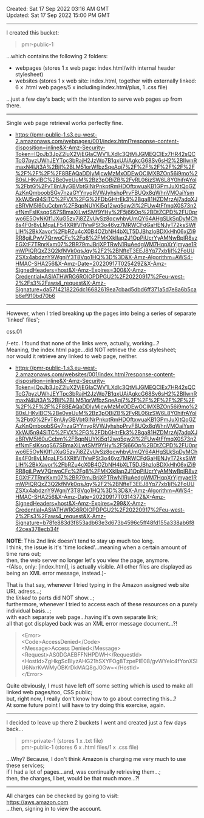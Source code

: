 Created: Sat 17 Sep 2022 03:16 AM GMT  
Updated: Sat 17 Sep 2022 15:00 PM GMT

-----

I created this bucket:  

> pmr-public-1  

...which contains the following 2 folders:   

- webpages  (stores 1 x web page: index.html/with internal header stylesheet)      
- websites  (stores 1 x web site: index.html, together with externally linked: 6 x .html web pages/5 x including index.html/plus, 1 .css file)      

...just a few day's back; with the intention to serve web pages up from there.    
 
-----  
 
Single web page retrieval works perfectly fine.  

- https://pmr-public-1.s3.eu-west-2.amazonaws.com/webpages/001/index.html?response-content-disposition=inline&X-Amz-Security-Token=IQoJb3JpZ2luX2VjEGIaCWV1LXdlc3QtMiJGMEQCIEx7HR42sQCTcG7pyzUWhJEYTpc3bRajH2JzWp7B1qxUAiAgkcG68Sv6sH2%2BIIwnRmaxN4lJt3A%2Bjl%2BLM51orWfbzSqeAgj7%2F%2F%2F%2F%2F%2F%2F%2F%2F%2F8BEAQaDDIyMjcwMzMxODEwOCIMXBZOn56i9mo%2B0sLHKvIBC%2Be0yeUuM%2Bz3pOBiZB%2FvRL06izSW6L8Y0hifrAYoI%2FbtG%2FvT8nUiyGBVbtGINrPnkptRmHDOftxwuaKB1GPmJuXItQoGZAzKnQmboobSGv7nzaGYYnyqRVWJyhshpPrvFBUQx8qWhnVMOaiYsmXkWJ5n94SiTC%2FVX%2FG%2FDbGHtrEk3%2Bqa81HZDMrzAj7adqXJeBRVM5l60uCcbm%2FBqpNUYKi5q12wq5qw2I%2FUw4tFfmqX0S73n2efNmFsIKsqqS67SBmaXiLwtSMf9YHy%2F5j66Op%2BDtZCPD%2FU0prwo6E5OyNKIf1JXuG5zv7j8ZZvUySz8qcwhbyUmQY64AHgSLkSqDyMCh8s4F0r8vLMqaLF54XRIfVI1VwPSt3o46vz7MRWCFdGaHENJyT72ksSWfLlH%2BkXavor%2FbRZu4cX0B4OZbNH4bXLT5DJBhzloBDXkHh06xjZi9RR8giLPwV7QrwoCFc%2Fq8%2FMKXklIap2J1OpPiUcrYyAMNwBpIR8vzEGXtF7TRnrKxm07%2BR79mJBrjXPTRwN1RuAedgWM7HqpXrYjmyae1RmWPiQRQxZ3Q2kfNVk0qsJqy%2F2%2BNfteT3EEJ8Yq77xb1jI%2FoUUZSXx4abdznY9WgnjY3T8Vqo1HQ%3D%3D&X-Amz-Algorithm=AWS4-HMAC-SHA256&X-Amz-Date=20220917T025429Z&X-Amz-SignedHeaders=host&X-Amz-Expires=300&X-Amz-Credential=ASIATHWRG6ROIOPDPGU2%2F20220917%2Feu-west-2%2Fs3%2Faws4_request&X-Amz-Signature=da5714218226dc16682619ea7cbad5dbd6ff371a5d7e8a6b5cab6ef910bd70b6  

-----  

However, when I tried breaking up the pages into being a series of separate 'linked' files';    

css.01    

/-etc. I found that none of the links were, actually, working...?    
Meaning, the index.html page...did NOT retrieve the .css stylesheet;  
nor would it retrieve any linked to web page, neither.  

- https://pmr-public-1.s3.eu-west-2.amazonaws.com/websites/001/index.html?response-content-disposition=inline&X-Amz-Security-Token=IQoJb3JpZ2luX2VjEGIaCWV1LXdlc3QtMiJGMEQCIEx7HR42sQCTcG7pyzUWhJEYTpc3bRajH2JzWp7B1qxUAiAgkcG68Sv6sH2%2BIIwnRmaxN4lJt3A%2Bjl%2BLM51orWfbzSqeAgj7%2F%2F%2F%2F%2F%2F%2F%2F%2F%2F8BEAQaDDIyMjcwMzMxODEwOCIMXBZOn56i9mo%2B0sLHKvIBC%2Be0yeUuM%2Bz3pOBiZB%2FvRL06izSW6L8Y0hifrAYoI%2FbtG%2FvT8nUiyGBVbtGINrPnkptRmHDOftxwuaKB1GPmJuXItQoGZAzKnQmboobSGv7nzaGYYnyqRVWJyhshpPrvFBUQx8qWhnVMOaiYsmXkWJ5n94SiTC%2FVX%2FG%2FDbGHtrEk3%2Bqa81HZDMrzAj7adqXJeBRVM5l60uCcbm%2FBqpNUYKi5q12wq5qw2I%2FUw4tFfmqX0S73n2efNmFsIKsqqS67SBmaXiLwtSMf9YHy%2F5j66Op%2BDtZCPD%2FU0prwo6E5OyNKIf1JXuG5zv7j8ZZvUySz8qcwhbyUmQY64AHgSLkSqDyMCh8s4F0r8vLMqaLF54XRIfVI1VwPSt3o46vz7MRWCFdGaHENJyT72ksSWfLlH%2BkXavor%2FbRZu4cX0B4OZbNH4bXLT5DJBhzloBDXkHh06xjZi9RR8giLPwV7QrwoCFc%2Fq8%2FMKXklIap2J1OpPiUcrYyAMNwBpIR8vzEGXtF7TRnrKxm07%2BR79mJBrjXPTRwN1RuAedgWM7HqpXrYjmyae1RmWPiQRQxZ3Q2kfNVk0qsJqy%2F2%2BNfteT3EEJ8Yq77xb1jI%2FoUUZSXx4abdznY9WgnjY3T8Vqo1HQ%3D%3D&X-Amz-Algorithm=AWS4-HMAC-SHA256&X-Amz-Date=20220917T031437Z&X-Amz-SignedHeaders=host&X-Amz-Expires=299&X-Amz-Credential=ASIATHWRG6ROIOPDPGU2%2F20220917%2Feu-west-2%2Fs3%2Faws4_request&X-Amz-Signature=b78fe883d3f853adb63e3d673b4596c5ff48fd155a338ab6f842cea378ecb34f  

**NOTE**: This 2nd link doesn't tend to stay up much too long.     
I think, the issue is it's 'time locked'...meaning when a certain amount of time runs out;    
then, the web server no longer let's you view the page, anymore.     
-(Also, only: [index.html], is actually visible. All other files are displayed as being an XML error message, instead.)-  

That is that say, whenever I tried typing in the Amazon assigned web site URL adress...;     
the *linked* to parts did NOT show...;   
furthermore, whenever I tried to access each of these resources on a purely individual basis...;    
with each separate web page...having it's own separate link;         
all that got displayed back was an XML error message document...?!     

> &lt;Error&gt;     
> &lt;Code&gt;AccessDenied&lt;/Code&gt;      
> &lt;Message&gt;Access Denied&lt;/Message&gt;      
> &lt;Request&gt;AS0DGAEBFFNHPDWH&lt;/RequestId&gt;      
> &lt;HostId&gt;ZgHkgScBIyzAHG21hSXYFOg8TzpePIE08/gvWYeIc4fYonXSlU6NxrKvWMyOBKrDkMAQ8gJ0Gw=&lt;/HostId&gt;      
> &lt;/Error&gt;   

Quite obviously, I must have left off some setting which is used to make all linked web pages/too, CSS public;    
but, right now, I really don't know how to go about correcting this...?   
At some future point I will have to try doing this exercise, again.  

-----  

I decided to leave up there 2 buckets I went and created just a few days back...   

> pmr-private-1   (stores 1 x .txt file)    
> pmr-public-1    (stores 6 x .html files/1 x .css file) 

...Why? Because, I don't think Amazon is charging me very much to use these services;      
if I had a lot of pages...and, was continually retrieving them...;    
then, the charges, I bet, would be that much more...?!  

----- 

All charges can be checked by going to visit:  
https://aws.amazon.com  
...then, signing in to view the account.  


